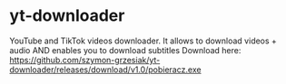 # yt-downloader
YouTube and TikTok videos downloader. It allows to download videos + audio AND enables you to download subtitles
Download here:
https://github.com/szymon-grzesiak/yt-downloader/releases/download/v1.0/pobieracz.exe

